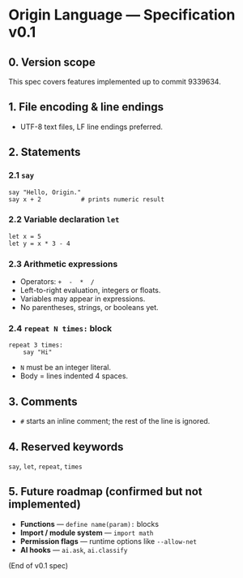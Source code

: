 # Origin Language — Specification v0.1

## 0. Version scope
This spec covers features implemented up to commit 9339634.

## 1. File encoding & line endings
- UTF-8 text files, LF line endings preferred.

## 2. Statements

### 2.1 `say`
```origin
say "Hello, Origin."
say x + 2           # prints numeric result
```

### 2.2 Variable declaration `let`

```origin
let x = 5
let y = x * 3 - 4
```

### 2.3 Arithmetic expressions

* Operators: `+  -  *  /`
* Left-to-right evaluation, integers or floats.
* Variables may appear in expressions.
* No parentheses, strings, or booleans yet.

### 2.4 `repeat N times:` block

```origin
repeat 3 times:
    say "Hi"
```

* `N` must be an integer literal.
* Body = lines indented 4 spaces.

## 3. Comments

* `#` starts an inline comment; the rest of the line is ignored.

## 4. Reserved keywords

`say`, `let`, `repeat`, `times`

## 5. Future roadmap (confirmed but **not** implemented)

* **Functions** — `define name(param):` blocks
* **Import / module system** — `import math`
* **Permission flags** — runtime options like `--allow-net`
* **AI hooks** — `ai.ask`, `ai.classify`

(End of v0.1 spec) 